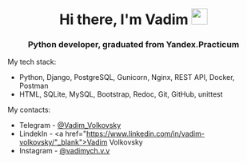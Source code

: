 <h1 align="center">Hi there, I'm Vadim
<img src="https://github.com/blackcater/blackcater/raw/main/images/Hi.gif" height="32"/></h1>
<h3 align="center">Python developer, graduated from Yandex.Practicum </h3>


My tech stack:

- Python, Django, PostgreSQL, Gunicorn, Nginx, REST API, Docker, Postman
- HTML, SQLite, MySQL, Bootstrap, Redoc, Git, GitHub, unittest

My contacts:

- Telegram - <a href="https://t.me/vadim_volkovsky" target="_blank">@Vadim_Volkovsky</a> 
- LindekIn - <a href="https://www.linkedin.com/in/vadim-volkovsky/"_blank">Vadim Volkovsky</a> 
- Instagram - <a href="https://www.instagram.com/vadimych.v.v/" target="_blank">@vadimych.v.v</a>
